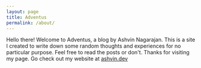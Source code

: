```yaml
---
layout: page
title: Adventus
permalink: /about/
---
```


Hello there! Welcome to Adventus, a blog by Ashvin Nagarajan. This is a site I created to write down some random thoughts and experiences for no particular purpose. Feel free to read the posts or don't. Thanks for visiting my page. Go check out my website at [ashvin.dev](https://ashvin.dev)
